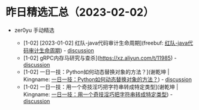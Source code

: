 # 昨日精选汇总（2023-02-02）

- zer0yu 手动精选

  - [1-02] [2023-01-02] 红队-java代码审计生命周期](freebuf: [红队-java代码审计生命周期](https://www.freebuf.com/articles/web/352933.html)) - [discussion](https://github.com/zer0yu/picker/issues/5)
  - [1-02] gRPC内存马研究与查杀](https://xz.aliyun.com/t/11985) - [discussion](https://github.com/zer0yu/picker/issues/6)
  - [1-02] 一日一技：Python如何动态替换对象的方法？](谢乾坤 | Kingname: [一日一技：Python如何动态替换对象的方法？](https://www.kingname.info/2023/01/01/python-replace-method/)) - [discussion](https://github.com/zer0yu/picker/issues/2)
  - [1-02] 一日一技：用一个奇技淫巧把字符串转成特定类型](谢乾坤 | Kingname: [一日一技：用一个奇技淫巧把字符串转成特定类型](https://www.kingname.info/2023/01/01/replace-string-type/)) - [discussion](https://github.com/zer0yu/picker/issues/3)
